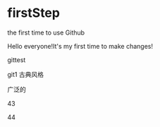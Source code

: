 # firstStep
the first time to use Github

Hello everyone!It's my first time to make changes!



gittest


git1
古典风格

广泛的

43

44